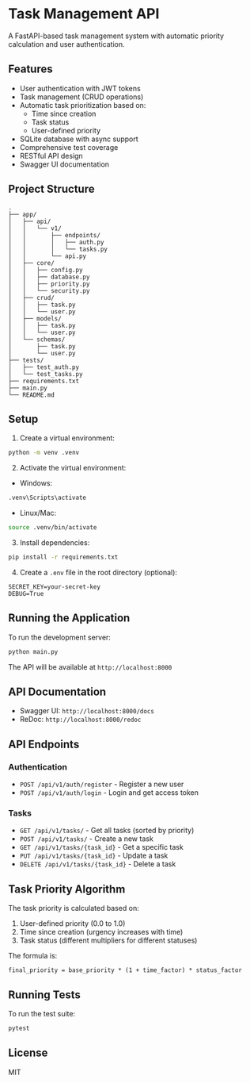 # Task Management API

A FastAPI-based task management system with automatic priority calculation and user authentication.

## Features

- User authentication with JWT tokens
- Task management (CRUD operations)
- Automatic task prioritization based on:
  - Time since creation
  - Task status
  - User-defined priority
- SQLite database with async support
- Comprehensive test coverage
- RESTful API design
- Swagger UI documentation

## Project Structure

```
.
├── app/
│   ├── api/
│   │   └── v1/
│   │       ├── endpoints/
│   │       │   ├── auth.py
│   │       │   └── tasks.py
│   │       └── api.py
│   ├── core/
│   │   ├── config.py
│   │   ├── database.py
│   │   ├── priority.py
│   │   └── security.py
│   ├── crud/
│   │   ├── task.py
│   │   └── user.py
│   ├── models/
│   │   ├── task.py
│   │   └── user.py
│   └── schemas/
│       ├── task.py
│       └── user.py
├── tests/
│   ├── test_auth.py
│   └── test_tasks.py
├── requirements.txt
├── main.py
└── README.md
```

## Setup

1. Create a virtual environment:
```bash
python -m venv .venv
```

2. Activate the virtual environment:
- Windows:
```bash
.venv\Scripts\activate
```
- Linux/Mac:
```bash
source .venv/bin/activate
```

3. Install dependencies:
```bash
pip install -r requirements.txt
```

4. Create a `.env` file in the root directory (optional):
```env
SECRET_KEY=your-secret-key
DEBUG=True
```

## Running the Application

To run the development server:
```bash
python main.py
```

The API will be available at `http://localhost:8000`

## API Documentation

- Swagger UI: `http://localhost:8000/docs`
- ReDoc: `http://localhost:8000/redoc`

## API Endpoints

### Authentication

- `POST /api/v1/auth/register` - Register a new user
- `POST /api/v1/auth/login` - Login and get access token

### Tasks

- `GET /api/v1/tasks/` - Get all tasks (sorted by priority)
- `POST /api/v1/tasks/` - Create a new task
- `GET /api/v1/tasks/{task_id}` - Get a specific task
- `PUT /api/v1/tasks/{task_id}` - Update a task
- `DELETE /api/v1/tasks/{task_id}` - Delete a task

## Task Priority Algorithm

The task priority is calculated based on:
1. User-defined priority (0.0 to 1.0)
2. Time since creation (urgency increases with time)
3. Task status (different multipliers for different statuses)

The formula is:
```
final_priority = base_priority * (1 + time_factor) * status_factor
```

## Running Tests

To run the test suite:
```bash
pytest
```

## License

MIT
